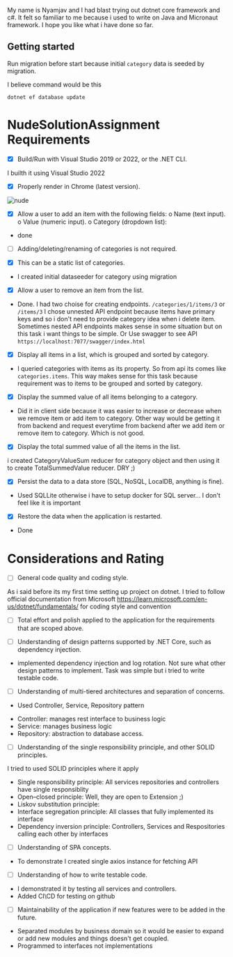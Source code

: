 My name is Nyamjav and I had blast trying out dotnet core framework and c#. 
It felt so familiar to me because i used to write on Java and Micronaut framework. I hope you like what i have done so far.


## Getting started

Run migration before start because initial `category` data is seeded by migration.

I believe command would be this
```
dotnet ef database update
```

# NudeSolutionAssignment Requirements
- [x] Build/Run with Visual Studio 2019 or 2022, or the .NET CLI.

I builth it using Visual Studio 2022
- [x] Properly render in Chrome (latest version).

![nude](https://user-images.githubusercontent.com/1495713/231646429-9665254c-2625-4388-8fc1-838fc8ae0c23.png)
- [x] Allow a user to add an item with the following fields:
  o Name (text input).
  o Value (numeric input).
  o Category (dropdown list):

- done
- [ ] Adding/deleting/renaming of categories is not required.

- [x] This can be a static list of categories.

- I created initial dataseeder for category using migration
- [x] Allow a user to remove an item from the list.

- Done. I had two choise for creating endpoints. `/categories/1/items/3` or `/items/3` 
I chose unnested API endpoint because items have primary keys and so i don't need to provide category idea when i delete item.
Sometimes nested API endpoints makes sense in some situation but on this task i want things to be simple.
  Or 
 Use swagger to see API
`https://localhost:7077/swagger/index.html`
- [x] Display all items in a list, which is grouped and sorted by category.

- I queried categories with items as its property. So from api its comes like `categories.items`. This way makes sense for this task because requirement was to items to be grouped and sorted by category.

- [x] Display the summed value of all items belonging to a category.

- Did it in client side because it was easier to increase or decrease when we remove item or add item to category.
Other way would be getting it from backend and request everytime from backend after we add item or remove item to category. Which is not good.

- [x] Display the total summed value of all the items in the list.

i created CategoryValueSum reducer for category object and then using it to create TotalSummedValue reducer. DRY ;) 
- [x] Persist the data to a data store (SQL, NoSQL, LocalDB, anything is fine).

- Used SQLLite otherwise i have to setup docker for SQL server... I don't feel like it is important

- [x] Restore the data when the application is restarted.

- Done



# Considerations and Rating

- [ ] General code quality and coding style.

As i said before its my first time setting up project on dotnet. I tried to follow official documentation from Microsoft https://learn.microsoft.com/en-us/dotnet/fundamentals/ for coding style and convention

- [ ] Total effort and polish applied to the application for the requirements that are scoped above.

- [ ] Understanding of design patterns supported by .NET Core, such as dependency injection.

- implemented dependency injection and log rotation. Not sure what other design patterns to implement. Task was simple but i tried to write testable code.

- [ ] Understanding of multi-tiered architectures and separation of concerns.

- Used Controller, Service, Repository pattern

* Controller: manages rest interface to business logic
* Service: manages business logic
* Repository: abstraction to database access.

- [ ] Understanding of the single responsibility principle, and other SOLID principles.

I tried to used SOLID principles where it apply 

- Single responsibility principle: All services repositories and controllers have single responsiblity
- Open–closed principle: Well, they are open to Extension ;)
- Liskov substitution principle: 
- Interface segregation principle: All classes that fully implemented its interface 
- Dependency inversion principle: Controllers, Services and Respositories calling each other by interfaces

- [ ] Understanding of SPA concepts.
- To demonstrate I created single axios instance for fetching API 

- [ ] Understanding of how to write testable code.

- I demonstrated it by testing all services and controllers.
- Added CI\CD for testing on github

- [ ] Maintainability of the application if new features were to be added in the future.

- Separated modules by business domain so it would be easier to expand or add new modules and things doesn't get coupled.
- Programmed to interfaces not implementations

